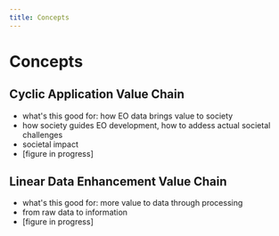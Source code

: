 ```yaml
---
title: Concepts
---
```


# Concepts 

## Cyclic Application Value Chain 
- what's this good for: how EO data brings value to society
- how society guides EO development, how to addess actual societal challenges
- societal impact
- [figure in progress]

## Linear Data Enhancement Value Chain
- what's this good for: more value to data through processing
- from raw data to information
- [figure in progress]
